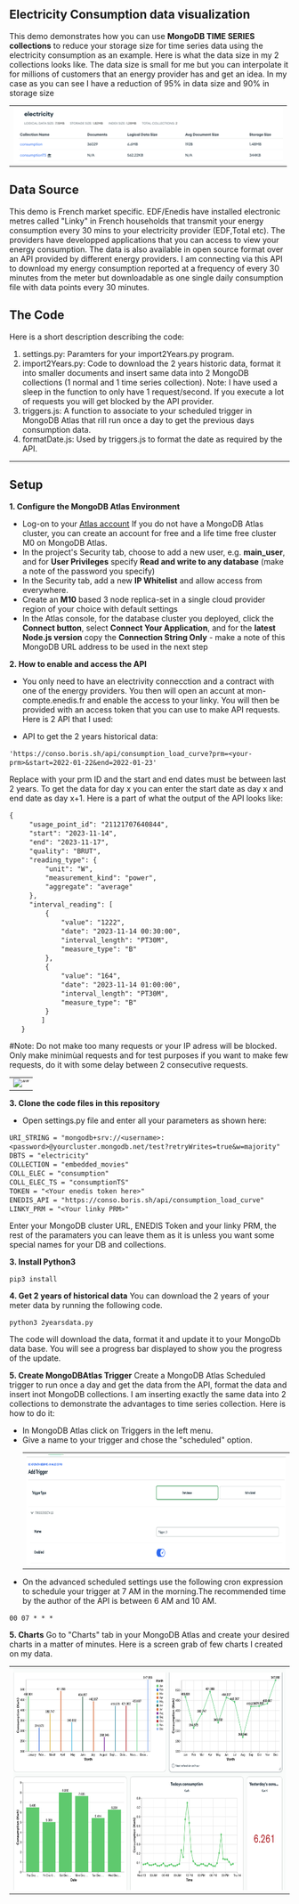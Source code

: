 
## Electricity Consumption data visualization

This demo demonstrates how you can use __MongoDB TIME SERIES collections__ to reduce your storage size for time series data using the electricity consumption as an example. Here is what the data size in my 2 collections looks like. The data size is small for me but you can interpolate it for millions of customers that an energy provider has and get an idea. In my case as you can see I have a reduction of 95% in data size and 90% in storage size
<table><tr><td><img src='/image/comparison.png' alt=“” height="100" width="fit"></td></tr></table>


## Data Source

This demo is French market specific. EDF/Enedis have installed electronic metres called "Linky" in French households that transmit your energy consumption every 30 mins to your electricity provider (EDF,Total etc). The providers have developped applications that you can access to view your energy consumption. The data is also available in open source format over an API provided by different energy providers. I am connecting via this API to download my energy consumption reported at a frequency of every 30 minutes from the meter but downloadable as one single daily consumption file with data points every 30 minutes.

## The Code
Here is a short description describing the code:
1. settings.py: Paramters for your import2Years.py program.
2. import2Years.py: Code to download the 2 years historic data, format it into smaller documents and insert same data into 2 MongoDB collections (1 normal and 1 time series collection).
   Note: I have used a sleep in the function to only have 1 request/second. If you execute a lot of requests you will get blocked by the API provider.
4. triggers.js: A function to associate to your scheduled trigger in MongoDB Atlas that rill run once a day to get the previous days consumption data.
5. formatDate.js: Used by triggers.js to format the date as required by the API.
---
## Setup

__1. Configure the MongoDB Atlas Environment__
* Log-on to your [Atlas account](http://cloud.mongodb.com) If you do not have a MongoDB Atlas cluster, you can create an account for free and a life time free cluster M0 on MongoDB Atlas.
* In the project's Security tab, choose to add a new user, e.g. __main_user__, and for __User Privileges__ specify __Read and write to any database__ (make a note of the password you specify)
* In the Security tab, add a new __IP Whitelist__ and allow access from everywhere.
* Create an __M10__ based 3 node replica-set in a single cloud provider region of your choice with default settings
* In the Atlas console, for the database cluster you deployed, click the __Connect button__, select __Connect Your Application__, and for the __latest Node.js version__ copy the __Connection String Only__ - make a note of this MongoDB URL address to be used in the next step

__2. How to enable and access the API__
* You only need to have an electrivity connecction and a contract with one of the energy providers. You then will open an accunt at mon-compte.enedis.fr and enable the access to your linky.
You will then be provided with an access token that you can use to make API requests.
Here is 2 API that I used:
- API to get the 2 years historical data:
 ```
'https://conso.boris.sh/api/consumption_load_curve?prm=<your-prm>&start=2022-01-22&end=2022-01-23'
  ```
 Replace _<your-prm>_ with your prm ID and the start and end dates must be between last 2 years.
 To get the data for day x you can enter the start date as day x and end date as day x+1.
 Here is a part of what the output of the API looks like:  
   ```
   {
        "usage_point_id": "21121707640844",
        "start": "2023-11-14",
        "end": "2023-11-17",
        "quality": "BRUT",
        "reading_type": {
            "unit": "W",
            "measurement_kind": "power",
            "aggregate": "average"
        },
        "interval_reading": [
            {
                "value": "1222",
                "date": "2023-11-14 00:30:00",
                "interval_length": "PT30M",
                "measure_type": "B"
            },
            {
                "value": "164",
                "date": "2023-11-14 01:00:00",
                "interval_length": "PT30M",
                "measure_type": "B"
            }
           ]
      }
```

#Note:
Do not make too many requests or your IP adress will be blocked.
Only make minimùal requests and for test purposes if you want to make few requests, do it with some delay between 2 consecutive requests.


<table><tr><td><img src='/images/createcluster.png' alt=“” height="400" width="90%"></td></tr></table>

__3. Clone the code files in this repository__
* Open settings.py file and enter all your parameters as shown here:

```
URI_STRING = "mongodb+srv://<username>:<password>@yourcluster.mongodb.net/test?retryWrites=true&w=majority"
DBTS = "electricity"
COLLECTION = "embedded_movies"
COLL_ELEC = "consumption"
COLL_ELEC_TS = "consumptionTS"
TOKEN = "<Your enedis token here>"
ENEDIS_API = "https://conso.boris.sh/api/consumption_load_curve"
LINKY_PRM = "<Your linky PRM>"
```
Enter your MongoDB cluster URL, ENEDIS Token and your linky PRM, the rest of the paramaters you can leave them as it is unless you want some special names for your DB and collections.

__3. Install Python3__
 ```
pip3 install
 ```
__4. Get 2 years of historical data__
You can download the 2 years of your meter data by running the following code.
 ```
python3 2yearsdata.py
 ```
The code will download the data, format it and update it to your MongoDb data base. You will see a progress bar displayed to show you the progress of  the update.

__5. Create MongoDBAtlas Trigger__
Create a MongoDB Atlas Scheduled trigger to run once a day and get the data from the API, format the data and insert inot MongoDB collections. I am inserting exactly the same data into 2 collections to demonstrate the advantages to time series collection. Here is how to do it:
* In MongoDB Atlas click on Triggers in the left menu.
* Give a name to your trigger and chose the "scheduled" option.
  <table><tr><td><img src='/image/schedule.png' alt=“” height="200" width="fit"></td></tr></table>
* On the advanced scheduled settings use the following cron expression to schedule your trigger at 7 AM in the morning.The recommended time by the author of the API is between 6 AM and 10 AM.
```
00 07 * * *
```
__5. Charts__
Go to "Charts" tab in your MongoDB Atlas and create your desired charts in a matter of minutes. Here is a screen grab of few charts I created on my data.
<table><tr><td><img src='/image/charts.png' alt=“” height="400" width="fit"></td></tr></table>
